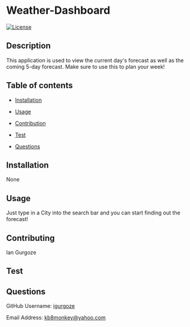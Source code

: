 # Weather-Dashboard
  [![License](https://img.shields.io/badge/License-Apache_2.0-blue.svg)](https://opensource.org/licenses/Apache-2.0)
## Description
This application is used to view the current day's forecast as well as the coming 5-day forecast. Make sure to use this to plan your week!

## Table of contents

- [Installation](#Insallation)

- [Usage](#Usage)

- [Contribution](#Contributing)

- [Test](#Test)

- [Questions](#Questions)

## Installation
None

## Usage
Just type in a City into the search bar and you can start finding out the forecast!

## Contributing
Ian Gurgoze

## Test


## Questions

GitHub Username: [igurgoze](https://github.com/igurgoze)

Email Address: [kb8monkey@yahoo.com](kb8monkey@yahoo.com)